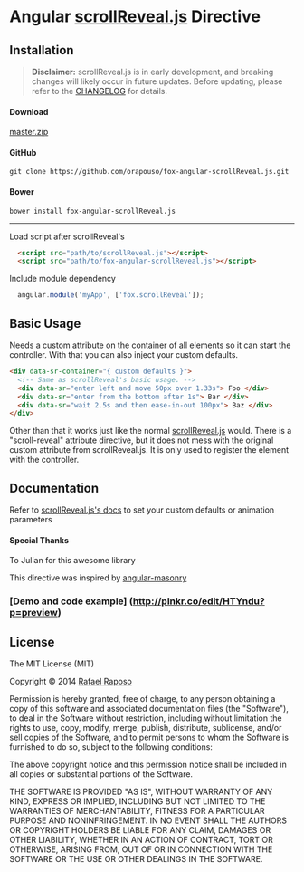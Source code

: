 # Angular [scrollReveal.js](http://scrollrevealjs.org/) Directive

Installation
------------
> **Disclaimer:** scrollReveal.js is in early development, and breaking changes will likely occur in future updates. Before updating, please refer to the [CHANGELOG](https://github.com/julianlloyd/scrollReveal.js/blob/master/CHANGELOG.md) for details.

#### Download
[master.zip](https://github.com/orapouso/fox-angular-scrollReveal.js/archive/master.zip)

#### GitHub
`git clone https://github.com/orapouso/fox-angular-scrollReveal.js.git`

#### Bower
`bower install fox-angular-scrollReveal.js`

***
Load script after scrollReveal's

```html
  <script src="path/to/scrollReveal.js"></script>
  <script src="path/to/fox-angular-scrollReveal.js"></script>
```

Include module dependency

```javascript
  angular.module('myApp', ['fox.scrollReveal']);
```

Basic Usage
-----------
Needs a custom attribute on the container of all elements so it can start the controller. With that you can also inject your custom defaults.
```html
<div data-sr-container="{ custom defaults }">
  <!-- Same as scrollReveal's basic usage. -->
  <div data-sr="enter left and move 50px over 1.33s"> Foo </div>
  <div data-sr="enter from the bottom after 1s"> Bar </div>
  <div data-sr="wait 2.5s and then ease-in-out 100px"> Baz </div>
</div>
```

Other than that it works just like the normal [scrollReveal.js](http://scrollrevealjs.org/) would. There is a "scroll-reveal" attribute directive, but it does not mess with the original custom attribute from scrollReveal.js. It is only used to register the element with the controller.

Documentation
-------------
Refer to [scrollReveal.js's docs](https://github.com/julianlloyd/scrollReveal.js) to set your custom defaults or animation parameters

#### Special Thanks
To Julian for this awesome library

This directive was inspired by [angular-masonry](https://github.com/passy/angular-masonry)

### [Demo and code example] (http://plnkr.co/edit/HTYndu?p=preview)

License
-------

The MIT License (MIT)

Copyright © 2014 [Rafael Raposo](https://twitter.com/orapouso)

Permission is hereby granted, free of charge, to any person obtaining a copy of this software and associated documentation files (the "Software"), to deal in the Software without restriction, including without limitation the rights to use, copy, modify, merge, publish, distribute, sublicense, and/or sell copies of the Software, and to permit persons to whom the Software is furnished to do so, subject to the following conditions:

The above copyright notice and this permission notice shall be included in all copies or substantial portions of the Software.

THE SOFTWARE IS PROVIDED "AS IS", WITHOUT WARRANTY OF ANY KIND, EXPRESS OR IMPLIED, INCLUDING BUT NOT LIMITED TO THE WARRANTIES OF MERCHANTABILITY, FITNESS FOR A PARTICULAR PURPOSE AND NONINFRINGEMENT. IN NO EVENT SHALL THE AUTHORS OR COPYRIGHT HOLDERS BE LIABLE FOR ANY CLAIM, DAMAGES OR OTHER LIABILITY, WHETHER IN AN ACTION OF CONTRACT, TORT OR OTHERWISE, ARISING FROM, OUT OF OR IN CONNECTION WITH THE SOFTWARE OR THE USE OR OTHER DEALINGS IN THE SOFTWARE.
